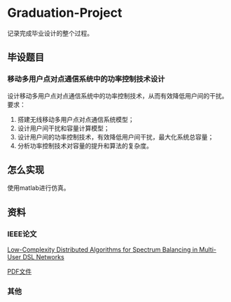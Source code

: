 # Graduation-Project
记录完成毕业设计的整个过程。

## 毕设题目

### 移动多用户点对点通信系统中的功率控制技术设计

设计移动多用户点对点通信系统中的功率控制技术，从而有效降低用户间的干扰。要求：

1. 搭建无线移动多用户点对点通信系统模型；
2. 设计用户间干扰和容量计算模型；
3. 设计用户间的功率控制技术，有效降低用户间干扰，最大化系统总容量；
4. 分析功率控制技术对容量的提升和算法的复杂度。

## 怎么实现

使用matlab进行仿真。

## 资料

### IEEE论文

[Low-Complexity Distributed Algorithms for Spectrum Balancing in Multi-User DSL Networks](http://ieeexplore.ieee.org/abstract/document/4024693/)

[PDF文件](http://citeseerx.ist.psu.edu/viewdoc/download?doi=10.1.1.117.4399&rep=rep1&type=pdf)

### 其他


